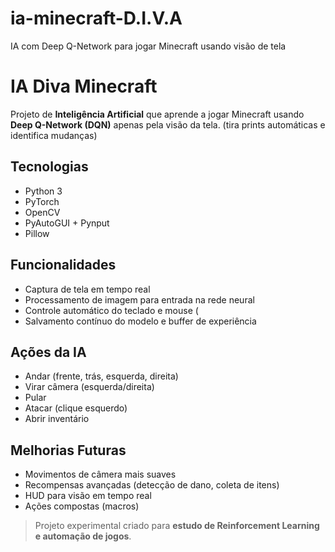 # ia-minecraft-D.I.V.A
IA com Deep Q-Network para jogar Minecraft usando visão de tela


# IA Diva Minecraft

Projeto de **Inteligência Artificial** que aprende a jogar Minecraft usando **Deep Q-Network (DQN)** apenas pela visão da tela. (tira prints automáticas e identifica mudanças)

##  Tecnologias
- Python 3
- PyTorch
- OpenCV
- PyAutoGUI + Pynput
- Pillow

##  Funcionalidades
- Captura de tela em tempo real
- Processamento de imagem para entrada na rede neural
- Controle automático do teclado e mouse (
- Salvamento contínuo do modelo e buffer de experiência

##  Ações da IA
- Andar (frente, trás, esquerda, direita)
- Virar câmera (esquerda/direita)
- Pular
- Atacar (clique esquerdo)
- Abrir inventário

## Melhorias Futuras
- Movimentos de câmera mais suaves
- Recompensas avançadas (detecção de dano, coleta de itens)
- HUD para visão em tempo real
- Ações compostas (macros)

> Projeto experimental criado para **estudo de Reinforcement Learning e automação de jogos**.
